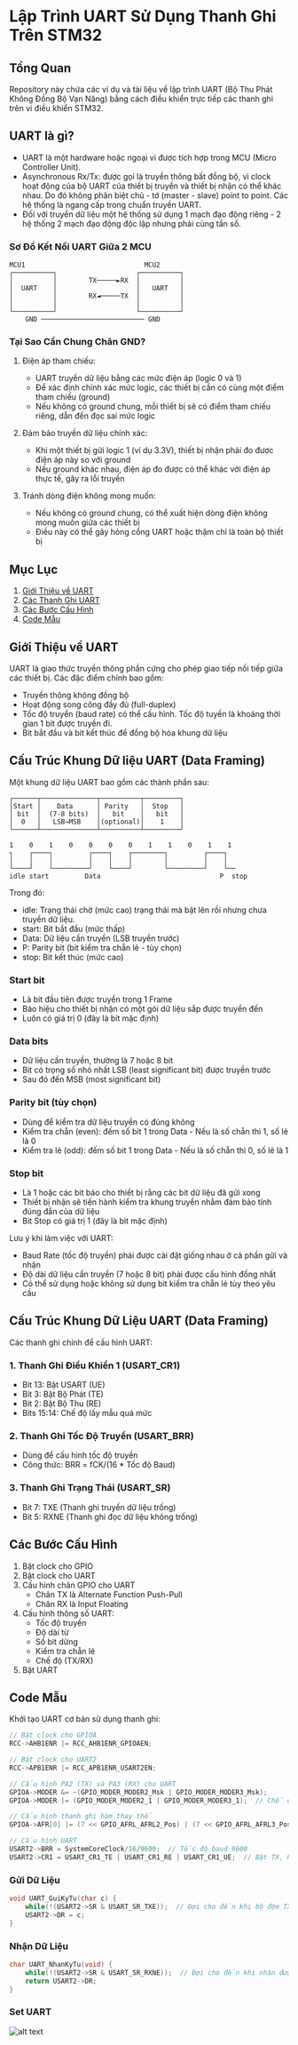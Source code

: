 # Lập Trình UART Sử Dụng Thanh Ghi Trên STM32

## Tổng Quan
Repository này chứa các ví dụ và tài liệu về lập trình UART (Bộ Thu Phát Không Đồng Bộ Vạn Năng) bằng cách điều khiển trực tiếp các thanh ghi trên vi điều khiển STM32.

## UART là gì?
- UART là một hardware hoặc ngoại vi được tích hợp trong MCU (Micro Controller Unit).
- Asynchronous Rx/Tx: được gọi là truyền thông bất đồng bộ, vì clock hoạt động của bộ UART của thiết bị truyền và thiết bị nhận có thể khác nhau. Do đó không phân biệt chủ - tớ (master - slave) point to point. Các hệ thống là ngang cấp trong chuẩn truyền UART.
- Đối với truyền dữ liệu một hệ thống sử dụng 1 mạch đạo động riêng - 2 hệ thống 2 mạch đạo động độc lập nhưng phải cùng tần số.

### Sơ Đồ Kết Nối UART Giữa 2 MCU
```
MCU1                              MCU2
┌──────────┐                    ┌──────────┐
│          │        TX─────►RX  │          │
│  UART    │                    │   UART   │
│          │        RX◄─────TX  │          │
│          │                    │          │
└──────────┘                    └──────────┘
    GND ────────────────────────── GND
```

### Tại Sao Cần Chung Chân GND?
1. Điện áp tham chiếu:
   - UART truyền dữ liệu bằng các mức điện áp (logic 0 và 1)
   - Để xác định chính xác mức logic, các thiết bị cần có cùng một điểm tham chiếu (ground)
   - Nếu không có ground chung, mỗi thiết bị sẽ có điểm tham chiếu riêng, dẫn đến đọc sai mức logic

2. Đảm bảo truyền dữ liệu chính xác:
   - Khi một thiết bị gửi logic 1 (ví dụ 3.3V), thiết bị nhận phải đo được điện áp này so với ground
   - Nếu ground khác nhau, điện áp đo được có thể khác với điện áp thực tế, gây ra lỗi truyền

3. Tránh dòng điện không mong muốn:
   - Nếu không có ground chung, có thể xuất hiện dòng điện không mong muốn giữa các thiết bị
   - Điều này có thể gây hỏng cổng UART hoặc thậm chí là toàn bộ thiết bị

## Mục Lục
1. [Giới Thiệu về UART](#giới-thiệu-về-uart)
2. [Các Thanh Ghi UART](#các-thanh-ghi-uart)
3. [Các Bước Cấu Hình](#các-bước-cấu-hình)
4. [Code Mẫu](#code-mẫu)

## Giới Thiệu về UART
UART là giao thức truyền thông phần cứng cho phép giao tiếp nối tiếp giữa các thiết bị. Các đặc điểm chính bao gồm:
- Truyền thông không đồng bộ
- Hoạt động song công đầy đủ (full-duplex)
- Tốc độ truyền (baud rate) có thể cấu hình. Tốc độ tuyền là khoảng thời gian 1 bit được truyền đi.
- Bit bắt đầu và bit kết thúc để đồng bộ hóa khung dữ liệu

## Cấu Trúc Khung Dữ liệu UART (Data Framing)
Một khung dữ liệu UART bao gồm các thành phần sau:

```
┌──────┬──────────────┬──────────┬─────────┐
│Start │    Data      │ Parity   │  Stop   │
│ bit  │  (7-8 bits)  │   bit    │   bit   │
│  0   │   LSB→MSB    │(optional)│    1    │
└──────┴──────────────┴──────────┴─────────┘

1    0    1    0    0    0    0    1    1    0    1    1
┐    ┌────┐         ┌────┐    ┌────────┐         ┌────┐
│    │    │         │    │    │        │         │    │
└────┘    └─────────┘    └────┘        └─────────┘    └──
idle start         Data                              P  stop
```

Trong đó:
- idle: Trạng thái chờ (mức cao) trạng thái mà bật lên rồi nhưng chưa truyền dữ liệu.
- start: Bit bắt đầu (mức thấp)
- Data: Dữ liệu cần truyền (LSB truyền trước)
- P: Parity bit (bit kiểm tra chẵn lẻ - tùy chọn)
- stop: Bit kết thúc (mức cao)

### Start bit
- Là bit đầu tiên được truyền trong 1 Frame
- Báo hiệu cho thiết bị nhận có một gói dữ liệu sắp được truyền đến
- Luôn có giá trị 0 (đây là bit mặc định)

### Data bits
- Dữ liệu cần truyền, thường là 7 hoặc 8 bit
- Bit có trọng số nhỏ nhất LSB (least significant bit) được truyền trước
- Sau đó đến MSB (most significant bit)

### Parity bit (tùy chọn)
- Dùng để kiểm tra dữ liệu truyền có đúng không
- Kiểm tra chẵn (even): đếm số bit 1 trong Data - Nếu là số chẵn thì 1, số lẻ là 0
- Kiểm tra lẻ (odd): đếm số bit 1 trong Data - Nếu là số chẵn thì 0, số lẻ là 1

### Stop bit
- Là 1 hoặc các bit báo cho thiết bị rằng các bit dữ liệu đã gửi xong
- Thiết bị nhận sẽ tiến hành kiểm tra khung truyền nhằm đảm bảo tính đúng đắn của dữ liệu
- Bit Stop có giá trị 1 (đây là bit mặc định)

Lưu ý khi làm việc với UART:
- Baud Rate (tốc độ truyền) phải được cài đặt giống nhau ở cả phần gửi và nhận
- Độ dài dữ liệu cần truyền (7 hoặc 8 bit) phải được cấu hình đồng nhất
- Có thể sử dụng hoặc không sử dụng bit kiểm tra chẵn lẻ tùy theo yêu cầu

## Cấu Trúc Khung Dữ Liệu UART (Data Framing)
Các thanh ghi chính để cấu hình UART:

### 1. Thanh Ghi Điều Khiển 1 (USART_CR1)
- Bit 13: Bật USART (UE)
- Bit 3: Bật Bộ Phát (TE)
- Bit 2: Bật Bộ Thu (RE)
- Bits 15:14: Chế độ lấy mẫu quá mức

### 2. Thanh Ghi Tốc Độ Truyền (USART_BRR)
- Dùng để cấu hình tốc độ truyền
- Công thức: BRR = fCK/(16 * Tốc độ Baud)

### 3. Thanh Ghi Trạng Thái (USART_SR)
- Bit 7: TXE (Thanh ghi truyền dữ liệu trống)
- Bit 5: RXNE (Thanh ghi đọc dữ liệu không trống)

## Các Bước Cấu Hình
1. Bật clock cho GPIO
2. Bật clock cho UART
3. Cấu hình chân GPIO cho UART
   - Chân TX là Alternate Function Push-Pull
   - Chân RX là Input Floating
4. Cấu hình thông số UART:
   - Tốc độ truyền
   - Độ dài từ
   - Số bit dừng
   - Kiểm tra chẵn lẻ
   - Chế độ (TX/RX)
5. Bật UART

## Code Mẫu
Khởi tạo UART cơ bản sử dụng thanh ghi:

```c
// Bật clock cho GPIOA
RCC->AHB1ENR |= RCC_AHB1ENR_GPIOAEN;

// Bật clock cho UART2
RCC->APB1ENR |= RCC_APB1ENR_USART2EN;

// Cấu hình PA2 (TX) và PA3 (RX) cho UART
GPIOA->MODER &= ~(GPIO_MODER_MODER2_Msk | GPIO_MODER_MODER3_Msk);
GPIOA->MODER |= (GPIO_MODER_MODER2_1 | GPIO_MODER_MODER3_1);  // Chế độ hàm thay thế

// Cấu hình thanh ghi hàm thay thế
GPIOA->AFR[0] |= (7 << GPIO_AFRL_AFRL2_Pos) | (7 << GPIO_AFRL_AFRL3_Pos);

// Cấu hình UART
USART2->BRR = SystemCoreClock/16/9600;  // Tốc độ baud 9600
USART2->CR1 = USART_CR1_TE | USART_CR1_RE | USART_CR1_UE;  // Bật TX, RX và UART
```

### Gửi Dữ Liệu
```c
void UART_GuiKyTu(char c) {
    while(!(USART2->SR & USART_SR_TXE));  // Đợi cho đến khi bộ đệm TX trống
    USART2->DR = c;
}
```

### Nhận Dữ Liệu
```c
char UART_NhanKyTu(void) {
    while(!(USART2->SR & USART_SR_RXNE));  // Đợi cho đến khi nhận được dữ liệu
    return USART2->DR;
}
```

### Set UART
![alt text](image.png)